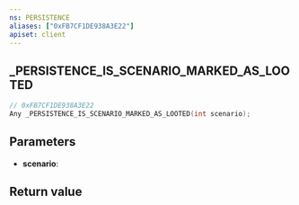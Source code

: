 ```yaml
---
ns: PERSISTENCE
aliases: ["0xFB7CF1DE938A3E22"]
apiset: client
---
```

## _PERSISTENCE_IS_SCENARIO_MARKED_AS_LOOTED

```c
// 0xFB7CF1DE938A3E22
Any _PERSISTENCE_IS_SCENARIO_MARKED_AS_LOOTED(int scenario);
```


## Parameters
* **scenario**:

## Return value

